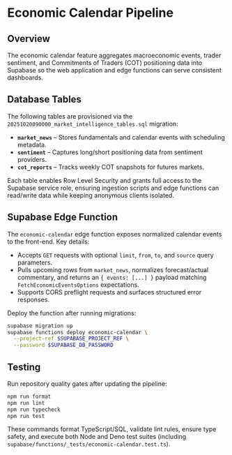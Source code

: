 # Economic Calendar Pipeline

## Overview

The economic calendar feature aggregates macroeconomic events, trader sentiment,
and Commitments of Traders (COT) positioning data into Supabase so the web
application and edge functions can serve consistent dashboards.

## Database Tables

The following tables are provisioned via the
`20251020090000_market_intelligence_tables.sql` migration:

- **`market_news`** – Stores fundamentals and calendar events with scheduling
  metadata.
- **`sentiment`** – Captures long/short positioning data from sentiment
  providers.
- **`cot_reports`** – Tracks weekly COT snapshots for futures markets.

Each table enables Row Level Security and grants full access to the Supabase
service role, ensuring ingestion scripts and edge functions can read/write data
while keeping anonymous clients isolated.

## Supabase Edge Function

The `economic-calendar` edge function exposes normalized calendar events to the
front-end. Key details:

- Accepts `GET` requests with optional `limit`, `from`, `to`, and `source` query
  parameters.
- Pulls upcoming rows from `market_news`, normalizes forecast/actual commentary,
  and returns an `{ events: [...] }` payload matching
  `FetchEconomicEventsOptions` expectations.
- Supports CORS preflight requests and surfaces structured error responses.

Deploy the function after running migrations:

```bash
supabase migration up
supabase functions deploy economic-calendar \
  --project-ref $SUPABASE_PROJECT_REF \
  --password $SUPABASE_DB_PASSWORD
```

## Testing

Run repository quality gates after updating the pipeline:

```bash
npm run format
npm run lint
npm run typecheck
npm run test
```

These commands format TypeScript/SQL, validate lint rules, ensure type safety,
and execute both Node and Deno test suites (including
`supabase/functions/_tests/economic-calendar.test.ts`).
